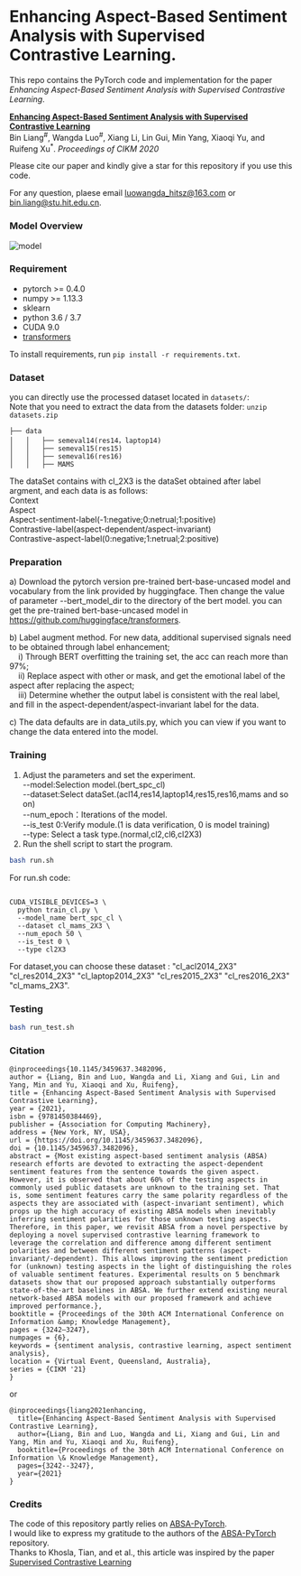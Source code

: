 # Enhancing Aspect-Based Sentiment Analysis with Supervised Contrastive Learning.

This repo contains the PyTorch code and implementation for the paper *Enhancing Aspect-Based Sentiment Analysis with Supervised Contrastive Learning*.

[**Enhancing Aspect-Based Sentiment Analysis with Supervised Contrastive Learning**](https://dl.acm.org/doi/pdf/10.1145/3459637.3482096) 
<br>
Bin Liang<sup>#</sup>, Wangda Luo<sup>#</sup>, Xiang Li, Lin Gui, Min Yang, Xiaoqi Yu, and Ruifeng Xu<sup>*</sup>. *Proceedings of CIKM 2020*
  
Please cite our paper and kindly give a star for this repository if you use this code. 

For any question, plaese email luowangda_hitsz@163.com or bin.liang@stu.hit.edu.cn.

### Model Overview
![model](./img/model_overview.png)

### Requirement

* pytorch >= 0.4.0
* numpy >= 1.13.3
* sklearn
* python 3.6 / 3.7
* CUDA 9.0
* [transformers](https://github.com/huggingface/transformers)

To install requirements, run `pip install -r requirements.txt`.  

### Dataset

you can directly use the processed dataset located in `datasets/`:  
Note that you need to extract the data from the datasets folder: `unzip datasets.zip`
```
├── data
│   │   ├── semeval14(res14，laptop14)
│   │   ├── semeval15(res15)
│   │   ├── semeval16(res16)
│   │   ├── MAMS
```

The dataSet contains with cl_2X3 is the dataSet obtained after label argment, and each data is as follows:  
Context  
Aspect  
Aspect-sentiment-label(-1:negative;0:netrual;1:positive)  
Contrastive-label(aspect-dependent/aspect-invariant)  
Contrastive-aspect-label(0:negative;1:netrual;2:positive)  

### Preparation
a) Download the pytorch version pre-trained bert-base-uncased model and vocabulary from the link provided by huggingface. Then change the value of parameter --bert_model_dir to the directory of the bert model.
you can get the pre-trained bert-base-uncased model in https://github.com/huggingface/transformers.

b) Label augment method. For new data, additional supervised signals need to be obtained through label enhancement;  
&nbsp;&nbsp;&nbsp;&nbsp;i) Through BERT overfitting the training set, the acc can reach more than 97%;  
&nbsp;&nbsp;&nbsp;&nbsp;ii) Replace aspect with other or mask, and get the emotional label of the aspect after replacing the aspect;  
&nbsp;&nbsp;&nbsp;&nbsp;iii) Determine whether the output label is consistent with the real label, and fill in the aspect-dependent/aspect-invariant label for the data.  

c) The data defaults are in data_utils.py, which you can view if you want to change the data entered into the model.

### Training

1. Adjust the parameters and set the experiment.  
    --model:Selection model.(bert_spc_cl)  
    --dataset:Select dataSet.(acl14,res14,laptop14,res15,res16,mams and so on)  
    --num_epoch：Iterations of the model.  
    --is_test 0:Verify module.(1 is data verification, 0 is model training)  
    --type: Select a task type.(normal,cl2,cl6,cl2X3)  
2. Run the shell script to start the program.

```sh
bash run.sh
```
For run.sh code:
```angular2

CUDA_VISIBLE_DEVICES=3 \
  python train_cl.py \
  --model_name bert_spc_cl \
  --dataset cl_mams_2X3 \
  --num_epoch 50 \
  --is_test 0 \
  --type cl2X3

```
For dataset,you can choose these dataset : "cl_acl2014_2X3" "cl_res2014_2X3" "cl_laptop2014_2X3" "cl_res2015_2X3" "cl_res2016_2X3" "cl_mams_2X3".
### Testing
```sh
bash run_test.sh
```


### Citation
```
@inproceedings{10.1145/3459637.3482096,
author = {Liang, Bin and Luo, Wangda and Li, Xiang and Gui, Lin and Yang, Min and Yu, Xiaoqi and Xu, Ruifeng},
title = {Enhancing Aspect-Based Sentiment Analysis with Supervised Contrastive Learning},
year = {2021},
isbn = {9781450384469},
publisher = {Association for Computing Machinery},
address = {New York, NY, USA},
url = {https://doi.org/10.1145/3459637.3482096},
doi = {10.1145/3459637.3482096},
abstract = {Most existing aspect-based sentiment analysis (ABSA) research efforts are devoted to extracting the aspect-dependent sentiment features from the sentence towards the given aspect. However, it is observed that about 60% of the testing aspects in commonly used public datasets are unknown to the training set. That is, some sentiment features carry the same polarity regardless of the aspects they are associated with (aspect-invariant sentiment), which props up the high accuracy of existing ABSA models when inevitably inferring sentiment polarities for those unknown testing aspects. Therefore, in this paper, we revisit ABSA from a novel perspective by deploying a novel supervised contrastive learning framework to leverage the correlation and difference among different sentiment polarities and between different sentiment patterns (aspect-invariant/-dependent). This allows improving the sentiment prediction for (unknown) testing aspects in the light of distinguishing the roles of valuable sentiment features. Experimental results on 5 benchmark datasets show that our proposed approach substantially outperforms state-of-the-art baselines in ABSA. We further extend existing neural network-based ABSA models with our proposed framework and achieve improved performance.},
booktitle = {Proceedings of the 30th ACM International Conference on Information &amp; Knowledge Management},
pages = {3242–3247},
numpages = {6},
keywords = {sentiment analysis, contrastive learning, aspect sentiment analysis},
location = {Virtual Event, Queensland, Australia},
series = {CIKM '21}
}
```
or

```
@inproceedings{liang2021enhancing,
  title={Enhancing Aspect-Based Sentiment Analysis with Supervised Contrastive Learning},
  author={Liang, Bin and Luo, Wangda and Li, Xiang and Gui, Lin and Yang, Min and Yu, Xiaoqi and Xu, Ruifeng},
  booktitle={Proceedings of the 30th ACM International Conference on Information \& Knowledge Management},
  pages={3242--3247},
  year={2021}
}
```

### Credits
The code of this repository partly relies on [ABSA-PyTorch](https://github.com/songyouwei/ABSA-PyTorch).   
I would like to express my gratitude to the authors of the [ABSA-PyTorch](https://github.com/songyouwei/ABSA-PyTorch) repository.  
Thanks to Khosla, Tian, and et al., this article was inspired by the paper [Supervised Contrastive Learning](https://arxiv.org/pdf/2004.11362.pdf)  
